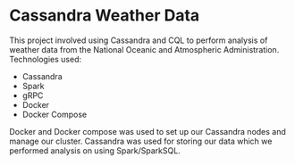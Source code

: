 # Cassandra Weather Data

This project involved using Cassandra and CQL to perform analysis of weather data from the National Oceanic and Atmospheric Administration. Technologies used:

  - Cassandra
  - Spark
  - gRPC
  - Docker
  - Docker Compose

Docker and Docker compose was used to set up our Cassandra nodes and manage our cluster. Cassandra was used for storing our data which we performed analysis on using Spark/SparkSQL.
